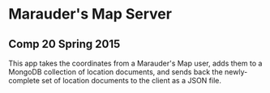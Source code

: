 # Marauder's Map Server

## Comp 20 Spring 2015

This app takes the coordinates from a Marauder's Map user, adds them to a MongoDB collection of location documents, and sends back the newly-complete set of location documents to the client as a JSON file.